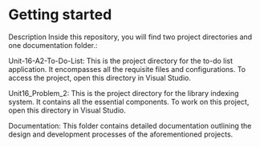 # Getting started

Description Inside this repository, you will find two project directories and one documentation folder.:

Unit-16-A2-To-Do-List: This is the project directory for the to-do list application. It encompasses all the requisite files and configurations. To access the project, open this directory in Visual Studio.

Unit16_Problem_2: This is the project directory for the library indexing system. It contains all the essential components. To work on this project, open this directory in Visual Studio.

Documentation: This folder contains detailed documentation outlining the design and development processes of the aforementioned projects.